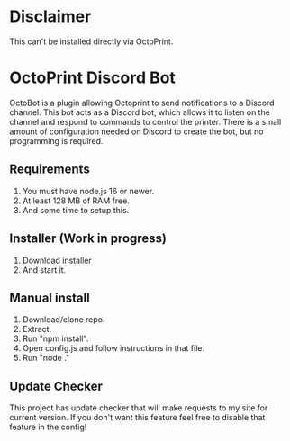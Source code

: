 # Disclaimer
This can't be installed directly via OctoPrint.

# OctoPrint Discord Bot
OctoBot is a plugin allowing Octoprint to send notifications to a Discord channel. This bot acts as a Discord bot, which allows it to listen on the channel and respond to commands to control the printer. There is a small amount of configuration needed on Discord to create the bot, but no programming is required.

## Requirements
1. You must have node.js 16 or newer.
2. At least 128 MB of RAM free.
3. And some time to setup this.

## Installer (Work in progress)
1. Download installer 
2. And start it.

## Manual install
1. Download/clone repo.
2. Extract.
3. Run "npm install".
4. Open config.js and follow instructions in that file.
5. Run "node ."

## Update Checker
This project has update checker that will make requests to my site for current version. If you don't want this feature feel free to disable that feature in the config!
